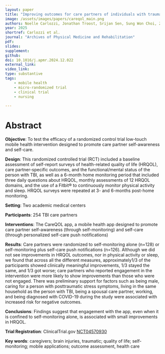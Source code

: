 ```yaml
---
layout: paper
title: "Improving outcomes for care partners of individuals with traumatic brain injury: Results for a mHealth randomized control trial of the CareQOL app"
image: /assets/images/papers/careqol_main.png
authors: Noelle Carlozzi, Jonathan Troost, Srijan Sen, Sung Won Choi, Zhenke Wu, Jennifer Miner, Wendy Lombard, Christopher Graves, Angelle Sander
year: 2025
shortref: Carlozzi et al.
journal: "Archives of Physical Medicine and Rehabilitation"
pdf:
slides:
supplement:
github:
doi: 10.1016/j.apmr.2024.12.022
external_link:
video_link: 
type: substantive
tags:
    - mobile health
    - micro-randomized trial
    - clinical trial
    - nursing
 
---
```


# Abstract

**Objective**: To test the efficacy of a randomized control trial low-touch mobile health intervention designed to promote care partner self-awareness and self-care.

**Design**: This randomized controlled trial (RCT) included a baseline assessment of self-report surveys of health-related quality of life (HRQOL), care partner-specific outcomes, and the functional/mental status of the person with TBI, as well as a 6-month home monitoring period that included three daily questions about HRQOL, monthly assessments of 12 HRQOL domains, and the use of a Fitbit® to continuously monitor physical activity and sleep. HRQOL surveys were repeated at 3- and 6-months post-home monitoring.

**Setting**: Two academic medical centers

**Participants**: 254 TBI care partners

**Interventions**: The CareQOL app, a mobile health app designed to promote care partner self-awareness (through self-monitoring) and self-care (through personalized self-care push notifications)

**Results**: Care partners were randomized to self-monitoring alone (n=128) or self-monitoring plus self-care push notifications (n=126). Although we did not see improvements in HRQOL outcomes, nor in physical activity or sleep, we found that across all the different measures, approximately1/3 of the participants showed clinically meaningful improvements, 1/3 stayed the same, and 1/3 got worse; care partners who reported engagement in the intervention were more likely to show improvements than those who were not engaged. There was preliminary support for factors such as being male, caring for a person with posttraumatic stress symptoms, living in the same household as the person with TBI, being a spousal care partner, working, and being diagnosed with COVID-19 during the study were associated with increased risk for negative outcomes.

**Conclusions**: Findings suggest that engagement with the app, even when it is confined to self-monitoring alone, is associated with small improvements in HRQOL.

**Trial Registration**: ClinicalTrial.gov [NCT04570930](https://clinicaltrials.gov/ct2/show/NCT04570930)


**Key words**: caregivers; brain injuries, traumatic; quality of life; self-monitoring; mobile applications; outcome assessment, health care
